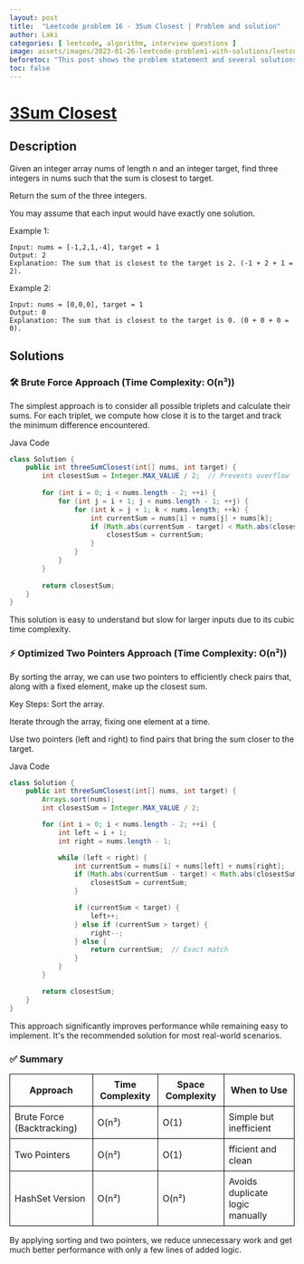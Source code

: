 ```yaml
---
layout: post
title:  "Leetcode problem 16 - 3Sum Closest | Problem and solution"
author: Laki
categories: [ leetcode, algorithm, interview questions ]
image: assets/images/2023-01-26-leetcode-problem1-with-solutions/leetcode_meme1.png
beforetoc: "This post shows the problem statement and several solutions for leetcode 3Sum Closest problem"
toc: false
---
```


# [3Sum Closest](https://leetcode.com/problems/3sum-closest/)

## Description

Given an integer array nums of length n and an integer target, find three integers in nums such that the sum is closest to target.

Return the sum of the three integers.

You may assume that each input would have exactly one solution.

 

Example 1:
```
Input: nums = [-1,2,1,-4], target = 1
Output: 2
Explanation: The sum that is closest to the target is 2. (-1 + 2 + 1 = 2).
```
Example 2:
```
Input: nums = [0,0,0], target = 1
Output: 0
Explanation: The sum that is closest to the target is 0. (0 + 0 + 0 = 0).
 ```

## Solutions

### 🛠️ Brute Force Approach (Time Complexity: O(n³))
The simplest approach is to consider all possible triplets and calculate their sums. For each triplet, we compute how close it is to the target and track the minimum difference encountered.

Java Code
```java
class Solution {
    public int threeSumClosest(int[] nums, int target) {
        int closestSum = Integer.MAX_VALUE / 2;  // Prevents overflow
        
        for (int i = 0; i < nums.length - 2; ++i) {
            for (int j = i + 1; j < nums.length - 1; ++j) {
                for (int k = j + 1; k < nums.length; ++k) {
                    int currentSum = nums[i] + nums[j] + nums[k];
                    if (Math.abs(currentSum - target) < Math.abs(closestSum - target)) {
                        closestSum = currentSum;
                    }
                }
            }
        }
        
        return closestSum;
    }
}
```
This solution is easy to understand but slow for larger inputs due to its cubic time complexity.

### ⚡ Optimized Two Pointers Approach (Time Complexity: O(n²))
By sorting the array, we can use two pointers to efficiently check pairs that, along with a fixed element, make up the closest sum.

Key Steps:
Sort the array.

Iterate through the array, fixing one element at a time.

Use two pointers (left and right) to find pairs that bring the sum closer to the target.

Java Code
```java
class Solution {
    public int threeSumClosest(int[] nums, int target) {
        Arrays.sort(nums);
        int closestSum = Integer.MAX_VALUE / 2;

        for (int i = 0; i < nums.length - 2; ++i) {
            int left = i + 1;
            int right = nums.length - 1;

            while (left < right) {
                int currentSum = nums[i] + nums[left] + nums[right];
                if (Math.abs(currentSum - target) < Math.abs(closestSum - target)) {
                    closestSum = currentSum;
                }

                if (currentSum < target) {
                    left++;
                } else if (currentSum > target) {
                    right--;
                } else {
                    return currentSum;  // Exact match
                }
            }
        }

        return closestSum;
    }
}
```
This approach significantly improves performance while remaining easy to implement. It's the recommended solution for most real-world scenarios.

### ✅ Summary

<table style="border-collapse: collapse; width: 100%;">
  <thead>
    <tr>
      <th style="border: 1px solid black; padding: 8px;">Approach</th>
      <th style="border: 1px solid black; padding: 8px;">Time Complexity</th>
      <th style="border: 1px solid black; padding: 8px;">Space Complexity</th>
      <th style="border: 1px solid black; padding: 8px;">When to Use</th>
    </tr>
  </thead>
  <tbody>
    <tr>
      <td style="border: 1px solid black; padding: 8px;">Brute Force (Backtracking)</td>
      <td style="border: 1px solid black; padding: 8px;">O(n³)</td>
      <td style="border: 1px solid black; padding: 8px;">O(1)</td>
      <td style="border: 1px solid black; padding: 8px;">Simple but inefficient</td>
    </tr>
    <tr>
      <td style="border: 1px solid black; padding: 8px;">Two Pointers</td>
      <td style="border: 1px solid black; padding: 8px;">O(n²)</td>
      <td style="border: 1px solid black; padding: 8px;">O(1)</td>
      <td style="border: 1px solid black; padding: 8px;">fficient and clean</td>
    </tr>
    <tr>
      <td style="border: 1px solid black; padding: 8px;">HashSet Version</td>
      <td style="border: 1px solid black; padding: 8px;">O(n²)</td>
      <td style="border: 1px solid black; padding: 8px;">O(n²)</td>
      <td style="border: 1px solid black; padding: 8px;">Avoids duplicate logic manually</td>
    </tr>
  </tbody>
</table>

By applying sorting and two pointers, we reduce unnecessary work and get much better performance with only a few lines of added logic.
